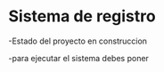 <h1>Sistema de registro</h1>

-Estado del proyecto en construccion

-para ejecutar el sistema debes poner 
